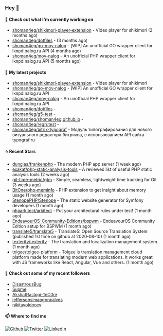### Hey 👋

#### 👷 Check out what I'm currently working on

- [shoman4eg/shikimori-player-extension](https://github.com/shoman4eg/shikimori-player-extension) - Video player for shikimori (2 months ago)
- [shoman4eg/dotfiles](https://github.com/shoman4eg/dotfiles) -  (3 months ago)
- [shoman4eg/go-moy-nalog](https://github.com/shoman4eg/go-moy-nalog) - [WIP] An unofficial GO wrapper client for lknpd.nalog.ru API  (4 months ago)
- [shoman4eg/moy-nalog](https://github.com/shoman4eg/moy-nalog) - An unofficial PHP wrapper client for lknpd.nalog.ru API (5 months ago)

#### 🌱 My latest projects

- [shoman4eg/shikimori-player-extension](https://github.com/shoman4eg/shikimori-player-extension) - Video player for shikimori
- [shoman4eg/go-moy-nalog](https://github.com/shoman4eg/go-moy-nalog) - [WIP] An unofficial GO wrapper client for lknpd.nalog.ru API 
- [shoman4eg/moy-nalog](https://github.com/shoman4eg/moy-nalog) - An unofficial PHP wrapper client for lknpd.nalog.ru API
- [shoman4eg/dotfiles](https://github.com/shoman4eg/dotfiles) - 
- [shoman4eg/g5-test](https://github.com/shoman4eg/g5-test) - 
- [shoman4eg/shoman4eg.github.io](https://github.com/shoman4eg/shoman4eg.github.io) - 
- [shoman4eg/regrutest](https://github.com/shoman4eg/regrutest) - 
- [shoman4eg/bitrix-typograf](https://github.com/shoman4eg/bitrix-typograf) - Модуль типографирования для нового визуального редактора битрикса, с использованием API сайта typograf.ru

#### ⭐ Recent Stars

- [dunglas/frankenphp](https://github.com/dunglas/frankenphp) - The modern PHP app server (1 week ago)
- [exakat/php-static-analysis-tools](https://github.com/exakat/php-static-analysis-tools) - A reviewed list of useful PHP static analysis tools (2 weeks ago)
- [git-time-metric/gtm](https://github.com/git-time-metric/gtm) - Simple, seamless, lightweight time tracking for Git (3 weeks ago)
- [BitOne/php-meminfo](https://github.com/BitOne/php-meminfo) - PHP extension to get insight about memory usage (1 month ago)
- [StenopePHP/Stenope](https://github.com/StenopePHP/Stenope) - The static website generator for Symfony developers (1 month ago)
- [phparkitect/arkitect](https://github.com/phparkitect/arkitect) - Put your architectural rules under test! (1 month ago)
- [EndeavourOS-Community-Editions/bspwm](https://github.com/EndeavourOS-Community-Editions/bspwm) - EndeavourOS Community Edition setup for BSPWM (1 month ago)
- [translate5/translate5](https://github.com/translate5/translate5) - Translate5: Open Source Translation System (published 1st time on github at 2020-08-10) (1 month ago)
- [texterify/texterify](https://github.com/texterify/texterify) - The translation and localization management system. (1 month ago)
- [tolgee/tolgee-platform](https://github.com/tolgee/tolgee-platform) - Tolgee is translation management cloud platform made for translating modern web applications. It works great with JS frameworks like React, Angular, Vue and others.  (1 month ago)

#### 👯 Check out some of my recent followers

- [DisastrousBug](https://github.com/DisastrousBug)
- [Supme](https://github.com/Supme)
- [AkshatRastogi-1nC0re](https://github.com/AkshatRastogi-1nC0re)
- [jeffersonsimaogoncalves](https://github.com/jeffersonsimaogoncalves)
- [nikitavoloboev](https://github.com/nikitavoloboev)


#### 📫 Where to find me
<p>
<a href="https://github.com/shoman4eg" target="_blank"><img alt="Github" src="https://img.shields.io/badge/GitHub-%2312100E.svg?&style=for-the-badge&logo=Github&logoColor=white" /></a>
<a href="https://twitter.com/shoman4eg" target="_blank"><img alt="Twitter" src="https://img.shields.io/badge/twitter-%231DA1F2.svg?&style=for-the-badge&logo=twitter&logoColor=white" /></a>
<a href="https://www.linkedin.com/in/artemdubinin/" target="_blank"><img alt="LinkedIn" src="https://img.shields.io/badge/linkedin-%230077B5.svg?&style=for-the-badge&logo=linkedin&logoColor=white" /></a>
</p>

